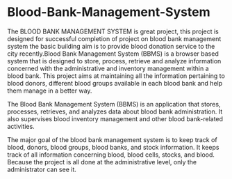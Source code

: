 # Blood-Bank-Management-System


The BLOOD BANK MANAGEMENT SYSTEM is great project, this project is designed for successful completion of project on blood bank management system the basic building aim is to provide blood donation service to the city recently.Blood Bank Management System (BBMS) is a browser based system that is designed to store, process, retrieve and 
analyze information concerned with the administrative and inventory management within a blood bank. This project aims at maintaining all the information pertaining to 
blood donors, different blood groups available in each blood bank and help them manage in a better way.

The Blood Bank Management System (BBMS) is an application that stores, processes, retrieves, and analyzes data about blood bank administration. It also supervises blood inventory management and other blood bank-related activities.

The major goal of the blood bank management system is to keep track of blood, donors, blood groups, blood banks, and stock information. It keeps track of all information concerning blood, blood cells, stocks, and blood. Because the project is all done at the administrative level, only the administrator can see it.

